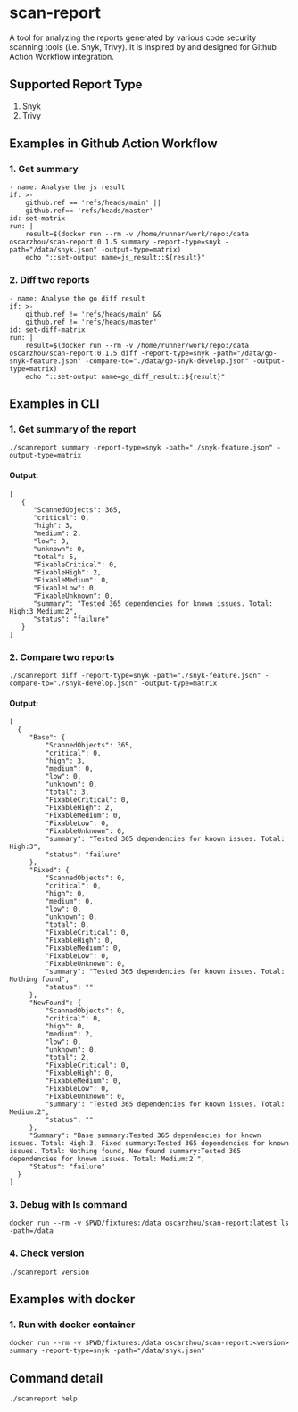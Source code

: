 # scan-report

A tool for analyzing the reports generated by various code security scanning tools (i.e. Snyk, Trivy). It is inspired by and designed for Github Action Workflow integration.   


## Supported Report Type

1. Snyk
2. Trivy

## Examples in Github Action Workflow


### 1. Get summary

```
- name: Analyse the js result
if: >-
    github.ref == 'refs/heads/main' ||
    github.ref== 'refs/heads/master'
id: set-matrix
run: | 
    result=$(docker run --rm -v /home/runner/work/repo:/data oscarzhou/scan-report:0.1.5 summary -report-type=snyk -path="/data/snyk.json" -output-type=matrix)
    echo "::set-output name=js_result::${result}"
```

### 2. Diff two reports

```
- name: Analyse the go diff result
if: >-
    github.ref != 'refs/heads/main' && 
    github.ref != 'refs/heads/master'
id: set-diff-matrix
run: | 
    result=$(docker run --rm -v /home/runner/work/repo:/data oscarzhou/scan-report:0.1.5 diff -report-type=snyk -path="/data/go-snyk-feature.json" -compare-to="./data/go-snyk-develop.json" -output-type=matrix)
    echo "::set-output name=go_diff_result::${result}"
```

## Examples in CLI

### 1. Get summary of the report

`./scanreport summary -report-type=snyk -path="./snyk-feature.json" -output-type=matrix`

#### Output: 

```
[
   {
      "ScannedObjects": 365,
      "critical": 0,
      "high": 3,
      "medium": 2,
      "low": 0,
      "unknown": 0,
      "total": 5,
      "FixableCritical": 0,
      "FixableHigh": 2,
      "FixableMedium": 0,
      "FixableLow": 0,
      "FixableUnknown": 0,
      "summary": "Tested 365 dependencies for known issues. Total: High:3 Medium:2",
      "status": "failure"
   }
]
```

### 2. Compare two reports

`./scanreport diff -report-type=snyk -path="./snyk-feature.json" -compare-to="./snyk-develop.json" -output-type=matrix`

#### Output:

```
[
  {
     "Base": {
         "ScannedObjects": 365,
         "critical": 0,
         "high": 3,
         "medium": 0,
         "low": 0,
         "unknown": 0,
         "total": 3,
         "FixableCritical": 0,
         "FixableHigh": 2,
         "FixableMedium": 0,
         "FixableLow": 0,
         "FixableUnknown": 0,
         "summary": "Tested 365 dependencies for known issues. Total: High:3",
         "status": "failure"
     },
     "Fixed": {
         "ScannedObjects": 0,
         "critical": 0,
         "high": 0,
         "medium": 0,
         "low": 0,
         "unknown": 0,
         "total": 0,
         "FixableCritical": 0,
         "FixableHigh": 0,
         "FixableMedium": 0,
         "FixableLow": 0,
         "FixableUnknown": 0,
         "summary": "Tested 365 dependencies for known issues. Total: Nothing found",
         "status": ""
     },
     "NewFound": {
         "ScannedObjects": 0,
         "critical": 0,
         "high": 0,
         "medium": 2,
         "low": 0,
         "unknown": 0,
         "total": 2,
         "FixableCritical": 0,
         "FixableHigh": 0,
         "FixableMedium": 0,
         "FixableLow": 0,
         "FixableUnknown": 0,
         "summary": "Tested 365 dependencies for known issues. Total: Medium:2",
         "status": ""
     },
     "Summary": "Base summary:Tested 365 dependencies for known issues. Total: High:3, Fixed summary:Tested 365 dependencies for known issues. Total: Nothing found, New found summary:Tested 365 dependencies for known issues. Total: Medium:2.",
     "Status": "failure"
  }
]
```
### 3. Debug with ls command

`docker run --rm -v $PWD/fixtures:/data oscarzhou/scan-report:latest ls -path=/data`


### 4. Check version

`./scanreport version` 

## Examples with docker

### 1. Run with docker container

`docker run --rm -v $PWD/fixtures:/data oscarzhou/scan-report:<version> summary -report-type=snyk -path="/data/snyk.json"`

## Command detail

`./scanreport help`
